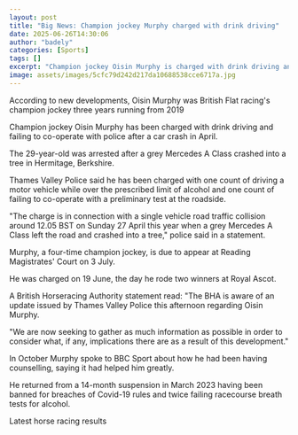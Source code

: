 ```yaml
---
layout: post
title: "Big News: Champion jockey Murphy charged with drink driving"
date: 2025-06-26T14:30:06
author: "badely"
categories: [Sports]
tags: []
excerpt: "Champion jockey Oisin Murphy is charged with drink driving and failing to co-operate with police after a car crash in April."
image: assets/images/5cfc79d242d217da10688538cce6717a.jpg
---
```


According to new developments, Oisin Murphy was British Flat racing's champion jockey three years running from 2019

Champion jockey Oisin Murphy has been charged with drink driving and failing to co-operate with police after a car crash in April.

The 29-year-old was arrested after a grey Mercedes A Class crashed into a tree in Hermitage, Berkshire.

Thames Valley Police said he has been charged with one count of driving a motor vehicle while over the prescribed limit of alcohol and one count of failing to co-operate with a preliminary test at the roadside.

"The charge is in connection with a single vehicle road traffic collision around 12.05 BST on Sunday 27 April this year when a grey Mercedes A Class left the road and crashed into a tree," police said in a statement.

Murphy, a four-time champion jockey, is due to appear at Reading Magistrates' Court on 3 July.

He was charged on 19 June, the day he rode two winners at Royal Ascot.

A British Horseracing Authority statement read: "The BHA is aware of an update issued by Thames Valley Police this afternoon regarding Oisin Murphy.

"We are now seeking to gather as much information as possible in order to consider what, if any, implications there are as a result of this development."

In October Murphy spoke to BBC Sport about how he had been having counselling, saying it had helped him greatly.

He returned from a 14-month suspension in March 2023 having been banned for breaches of Covid-19 rules and twice failing racecourse breath tests for alcohol.

Latest horse racing results

